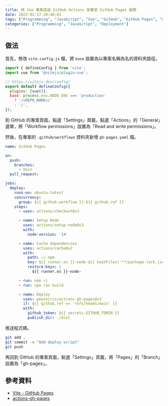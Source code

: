 ```yaml
---
title: 將 Vue 專案透過 GitHub Actions 部署至 GitHub Pages 服務
date: 2023-02-17 20:48:01
tags: ["Programming", "JavaScript", "Vue", "GitHub", "GitHub Pages", "GitHub Actions"]
categories: ["Programming", "JavaScript", "Deployment"]
---
```


## 做法

首先，修改 `vite.config.js` 檔，將 `base` 設置為以專案名稱為名的資料夾路徑。

```js
import { defineConfig } from 'vite';
import vue from '@vitejs/plugin-vue';

// https://vitejs.dev/config/
export default defineConfig({
  plugins: [vue()],
  base: process.env.NODE_ENV === 'production'
    ? '/<REPO_NAME>/'
    : '/',
});
```

到 GitHub 的專案頁面，點選「Settings」頁籤，點選「Actions」的「General」選單，將「Workflow permissions」設置為「Read and write permissions」。

然後，在專案的 `.github/workflows` 資料夾新增 `gh-pages.yaml` 檔。

```yaml
name: GitHub Pages

on:
  push:
    branches:
      - main
  pull_request:

jobs:
  deploy:
    runs-on: ubuntu-latest
    concurrency:
      group: ${{ github.workflow }}-${{ github.ref }}
    steps:
      - uses: actions/checkout@v3

      - name: Setup Node
        uses: actions/setup-node@v3
        with:
          node-version: '14'

      - name: Cache dependencies
        uses: actions/cache@v2
        with:
          path: ~/.npm
          key: ${{ runner.os }}-node-${{ hashFiles('**/package-lock.json') }}
          restore-keys: |
            ${{ runner.os }}-node-

      - run: npm ci
      - run: npm run build

      - name: Deploy
        uses: peaceiris/actions-gh-pages@v3
        if: ${{ github.ref == 'refs/heads/main' }}
        with:
          github_token: ${{ secrets.GITHUB_TOKEN }}
          publish_dir: ./dist
```

推送程式碼。

```bash
git add .
git commit -m "Add deploy script"
git push
```

再回到 GitHub 的專案頁面，點選「Settings」頁籤，將「Pages」的「Branch」設置為「gh-pages」。

## 參考資料

- [Vite - GitHub Pages](https://vitejs.dev/guide/static-deploy.html#github-pages)
- [actions-gh-pages](https://github.com/peaceiris/actions-gh-pages)
